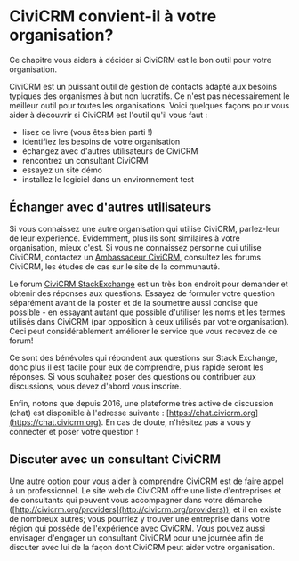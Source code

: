 CiviCRM convient-il à votre organisation?
===================

Ce chapitre vous aidera à décider si CiviCRM est le bon outil pour votre organisation.

CiviCRM est un puissant outil de gestion de contacts adapté aux besoins typiques des organismes à but non lucratifs. Ce n'est pas nécessairement le meilleur outil pour toutes les organisations. Voici quelques façons pour vous aider à découvrir si CiviCRM est l'outil qu'il vous faut :

-   lisez ce livre (vous êtes bien parti !)
-   identifiez les besoins de votre organisation
-   échangez avec d'autres utilisateurs de CiviCRM
-   rencontrez un consultant CiviCRM
-   essayez un site démo
-   installez le logiciel dans un environnement test

Échanger avec d'autres utilisateurs
---------------------------------

Si vous connaissez une autre organisation qui utilise CiviCRM, parlez-leur de leur expérience. Évidemment, plus ils sont similaires à votre organisation, mieux c'est. Si vous ne connaissez personne qui utilise CiviCRM, contactez un [Ambassadeur CiviCRM](https://civicrm.org/ambassadors), consultez les forums CiviCRM, les études de cas sur le site de la communauté.

Le forum [CiviCRM StackExchange](https://civicrm.stackexchange.com/) est un très bon endroit pour demander et obtenir des réponses aux questions. Essayez de formuler votre question séparément avant de la poster et de la soumettre aussi concise que possible - en essayant autant que possible d'utiliser les noms et les termes utilisés dans CiviCRM (par opposition à ceux utilisés par votre organisation). Ceci peut considérablement améliorer le service que vous recevez de ce forum!

Ce sont des bénévoles qui répondent aux questions sur Stack Exchange, donc plus il est facile pour eux de comprendre, plus rapide seront les réponses.
Si vous souhaitez poser des questions ou contribuer aux discussions, vous devez d'abord vous inscrire.

Enfin, notons que depuis 2016, une plateforme très active de discussion (chat) est disponible à l'adresse suivante : [https://chat.civicrm.org](https://chat.civicrm.org). En cas de doute, n'hésitez pas à vous y connecter et poser votre question !

Discuter avec un consultant CiviCRM
------------------------------

Une autre option pour vous aider à comprendre CiviCRM est de faire appel à un professionnel. Le site web de CiviCRM offre une liste d'entreprises et de consultants qui peuvent vous accompagner dans votre démarche ([http://civicrm.org/providers](http://civicrm.org/providers)), et il en existe de nombreux autres; vous pourriez y trouver une entreprise dans votre région qui possède de l'expérience avec CiviCRM. Vous pouvez aussi envisager d'engager un consultant CiviCRM pour une journée afin de discuter avec lui de la façon dont CiviCRM peut aider votre organisation.

